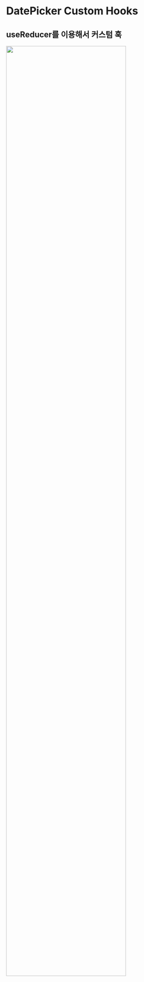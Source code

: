 # DatePicker Custom Hooks

## useReducer를 이용해서 커스텀 훅
<img width="80%" src="https://github.com/vueveloper/datepicker-custom-hooks/blob/main/example/date-picker-example.gif" />
